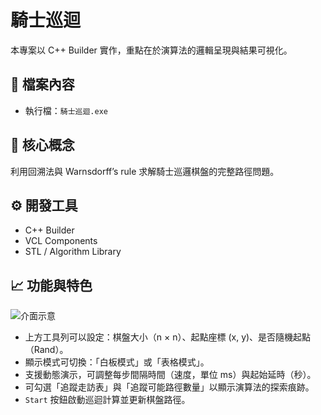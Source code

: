# 騎士巡迴

本專案以 C++ Builder 實作，重點在於演算法的邏輯呈現與結果可視化。

## 📂 檔案內容
- 執行檔：`騎士巡迴.exe`

## 🧠 核心概念
利用回溯法與 Warnsdorff’s rule 求解騎士巡邏棋盤的完整路徑問題。

## ⚙️ 開發工具
- C++ Builder
- VCL Components
- STL / Algorithm Library

## 📈 功能與特色
![介面示意](./knight.png)

- 上方工具列可以設定：棋盤大小（n × n）、起點座標 (x, y)、是否隨機起點（Rand）。
- 顯示模式可切換：「白板模式」或「表格模式」。
- 支援動態演示，可調整每步間隔時間（速度，單位 ms）與起始延時（秒）。
- 可勾選「追蹤走訪表」與「追蹤可能路徑數量」以顯示演算法的探索痕跡。
- `Start` 按鈕啟動巡迴計算並更新棋盤路徑。
